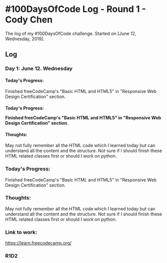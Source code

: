 # #100DaysOfCode Log - Round 1 - Cody Chen

The log of my #100DaysOfCode challenge. Started on [June 12, Wednesday, 2019].

## Log

<h3>Day 1: June 12. Wednesday</h3>
<h4>Today's Progress:</h4><p>Finished freeCodeCamp's "Basic HTML and HTML5" in "Responsive Web Design Certification" section.</p>

<h4>Today's Progress:<p>Finished freeCodeCamp's "Basic HTML and HTML5" in "Responsive Web Design Certification" section.</p></h4>

<h4>Thoughts:</h4>
<p>
  May not fully remember all the HTML code which I learned today but can understand all the content and the structure. Not sure if I should finish these HTML related classes first or should I work on python. </p>

### Today's Progress:
Finished freeCodeCamp's "Basic HTML and HTML5" in "Responsive Web Design Certification" section.

### Thoughts:
May not fully remember all the HTML code which I learned today but can understand all the content and the structure. Not sure if I should finish these HTML related classes first or should I work on python. 

### Link to work: 
https://learn.freecodecamp.org/


### R1D2
